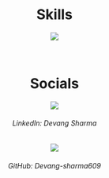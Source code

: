 <h1 align="center" style="font-weight: bold">Skills</h1>
<p align="center">
  <a href="https://skillicons.dev">
    <img src="https://skillicons.dev/icons?i=spring,django,react,nextjs,js,supabase,git,vercel" />
  </a>
</p>
<br>
<h1 align="center" style="font-weight: bold">Socials</h1>
<p align="center">
  <a href="https://www.linkedin.com/in/devang-sharma609/">
    <img src="https://skillicons.dev/icons?i=linkedin" />
  </a>
</p>
<h6 align="center">LinkedIn: Devang Sharma</h6>
<p align="center">
  <a href="https://github.com/Devang-sharma609/">
    <img src="https://skillicons.dev/icons?i=github" />
  </a>
</p>
<h6 align="center">GitHub: Devang-sharma609</h6>
